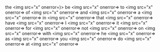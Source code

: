 the <img src="x" onerror=<script>alert("XSS")</script>)>
be <img src="x" onerror=<script>alert("XSS")</script>>
to <img src="x" onerror=<script>alert("XSS")</script>>
of <img src="x" onerror=<script>alert("XSS")</script>>
and <img src="x" onerror=<script>alert("XSS")</script>>
a <img src="x" onerror=<script>alert("XSS")</script>>
in <img src="x" onerror=<script>alert("XSS")</script>>
that <img src="x" onerror=<script>alert("XSS")</script>>
have <img src="x" onerror=<script>alert("XSS")</script>>
I <img src="x" onerror=<script>alert("XSS")</script>>
it <img src="x" onerror=<script>alert("XSS")</script>>
for <img src="x" onerror=<script>alert("XSS")</script>>
not <img src="x" onerror=<script>alert("XSS")</script>>
on <img src="x" onerror=<script>alert("XSS")</script>>
with <img src="x" onerror=<script>alert("XSS")</script>>
he <img src="x" onerror=<script>alert("XSS")</script>>
as <img src="x" onerror=<script>alert("XSS")</script>>
you <img src="x" onerror=<script>alert("XSS")</script>>
do <img src="x" onerror=<script>alert("XSS")</script>>
at <img src="x" onerror=<script>alert("XSS")</script>>

